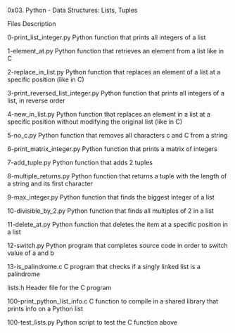 

0x03. Python - Data Structures: Lists, Tuples

Files Description

0-print_list_integer.py Python function that prints all integers of a list

1-element_at.py Python function that retrieves an element from a list like in C

2-replace_in_list.py Python function that replaces an element of a list at a specific position (like in C)

3-print_reversed_list_integer.py Python function that prints all integers of a list, in reverse order

4-new_in_list.py Python function that replaces an element in a list at a specific position without modifying the original list (like in C)

5-no_c.py Python function that removes all characters c and C from a string

6-print_matrix_integer.py Python function that prints a matrix of integers

7-add_tuple.py Python function that adds 2 tuples

8-multiple_returns.py Python function that returns a tuple with the length of a string and its first character

9-max_integer.py Python function that finds the biggest integer of a list

10-divisible_by_2.py Python function that finds all multiples of 2 in a list

11-delete_at.py Python function that deletes the item at a specific position in a list

12-switch.py Python program that completes source code in order to switch value of a and b

13-is_palindrome.c C program that checks if a singly linked list is a palindrome

lists.h Header file for the C program

100-print_python_list_info.c C function to compile in a shared library that prints info on a Python list

100-test_lists.py Python script to test the C function above

